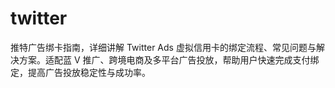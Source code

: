 # twitter
推特广告绑卡指南，详细讲解 Twitter Ads 虚拟信用卡的绑定流程、常见问题与解决方案。适配蓝 V 推广、跨境电商及多平台广告投放，帮助用户快速完成支付绑定，提高广告投放稳定性与成功率。
